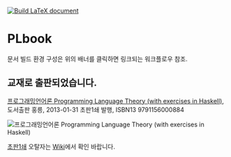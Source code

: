 [![Build LaTeX document](https://github.com/hnu-pl/PLbook/actions/workflows/makefile.yml/badge.svg)](https://github.com/hnu-pl/PLbook/actions/workflows/makefile.yml)
# PLbook
문서 빌드 환경 구성은 위의 배너를 클릭하면 링크되는 워크플로우 참조.

## 교재로 출판되었습니다.
[프로그래밍언어론 Programming Language Theory (with exercises in Haskell)](https://search.shopping.naver.com/book/catalog/37829505620), 도서출판 홍릉, 2013-01-31 초판1쇄 발행, ISBN13 9791156000884

![프로그래밍언어론 Programming Language Theory (with exercises in Haskell)](https://shopping-phinf.pstatic.net/main_3782950/37829505620.20230209201306.jpg?type=w300)

[초판1쇄](https://github.com/hnu-pl/PLbook/releases/tag/book.e1.p1) 오탈자는 [Wiki](https://github.com/hnu-pl/PLbook/wiki)에서 확인 바랍니다.
